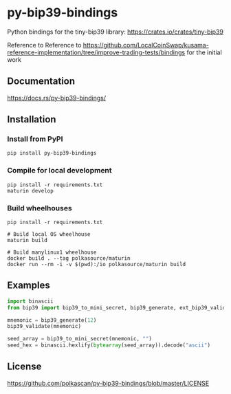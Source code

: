 # py-bip39-bindings
Python bindings for the tiny-bip39 library: https://crates.io/crates/tiny-bip39

Reference to Reference to https://github.com/LocalCoinSwap/kusama-reference-implementation/tree/improve-trading-tests/bindings for the initial work 

## Documentation

https://docs.rs/py-bip39-bindings/

## Installation

### Install from PyPI

```shell script
pip install py-bip39-bindings
```

### Compile for local development

```shell script
pip install -r requirements.txt
maturin develop
```
### Build wheelhouses
```shell script
pip install -r requirements.txt

# Build local OS wheelhouse
maturin build

# Build manylinux1 wheelhouse
docker build . --tag polkasource/maturin
docker run --rm -i -v $(pwd):/io polkasource/maturin build

```

## Examples

```python
import binascii
from bip39 import bip39_to_mini_secret, bip39_generate, ext_bip39_validate

mnemonic = bip39_generate(12)
bip39_validate(mnemonic)

seed_array = bip39_to_mini_secret(mnemonic, "")
seed_hex = binascii.hexlify(bytearray(seed_array)).decode("ascii")

```

## License
https://github.com/polkascan/py-bip39-bindings/blob/master/LICENSE
